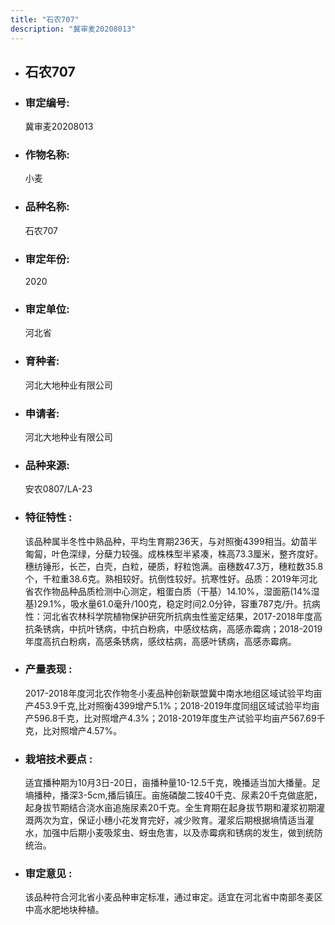 ```yaml
---
title: "石农707"
description: "冀审麦20208013"
---
```

* ## 石农707
* ###  审定编号:  
   冀审麦20208013

*  ### 作物名称:  
   小麦

*   ###  品种名称: 
    石农707

*   ### 审定年份: 
    2020

*   ### 审定单位:  
    河北省

*   ### 育种者:  
    河北大地种业有限公司

*   ### 申请者:  
    河北大地种业有限公司

*   ### 品种来源:  
    安农0807/LA-23

*   ### 特征特性 : 
    该品种属半冬性中熟品种，平均生育期236天，与对照衡4399相当。幼苗半匍匐，叶色深绿，分蘖力较强。成株株型半紧凑，株高73.3厘米，整齐度好。穗纺锤形，长芒，白壳，白粒，硬质，籽粒饱满。亩穗数47.3万，穗粒数35.8个，千粒重38.6克。熟相较好。抗倒性较好。抗寒性好。品质：2019年河北省农作物品种品质检测中心测定，粗蛋白质（干基）14.10%，湿面筋(14%湿基)29.1%，吸水量61.0毫升/100克，稳定时间2.0分钟，容重787克/升。抗病性：河北省农林科学院植物保护研究所抗病虫性鉴定结果，2017-2018年度高抗条锈病，中抗叶锈病，中抗白粉病，中感纹枯病，高感赤霉病；2018-2019年度高抗白粉病，高感条锈病，感纹枯病，高感叶锈病，高感赤霉病。

*   ### 产量表现 : 
    2017-2018年度河北农作物冬小麦品种创新联盟冀中南水地组区域试验平均亩产453.9千克,比对照衡4399增产5.1%；2018-2019年度同组区域试验平均亩产596.8千克，比对照增产4.3%；2018-2019年度生产试验平均亩产567.69千克，比对照增产4.57%。

*   ### 栽培技术要点 : 
    适宜播种期为10月3日-20日，亩播种量10-12.5千克，晚播适当加大播量。足墒播种，播深3-5cm,播后镇压。亩施磷酸二铵40千克、尿素20千克做底肥，起身拔节期结合浇水亩追施尿素20千克。全生育期在起身拔节期和灌浆初期灌溉两次为宜，保证小穗小花发育完好，减少败育。灌浆后期根据墒情适当灌水，加强中后期小麦吸浆虫、蚜虫危害，以及赤霉病和锈病的发生，做到统防统治。

*   ### 审定意见 : 
    该品种符合河北省小麦品种审定标准，通过审定。适宜在河北省中南部冬麦区中高水肥地块种植。
